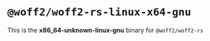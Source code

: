 # `@woff2/woff2-rs-linux-x64-gnu`

This is the **x86_64-unknown-linux-gnu** binary for `@woff2/woff2-rs`
